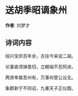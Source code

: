 # 送胡季昭谪象州

**作者**: 刘梦才

## 诗词内容

绍兴宝庆百年余，古往今来说二胡。

论事直须弹恳切，立朝端不忍阿谀。

两贤幸属吾州有，万事何曾公议无。

象郡新宁不同诏，九重天子正仪图。

